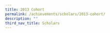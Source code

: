 ```yaml
---
title: 2013 Cohort
permalink: /achievements/scholars/2013-cohort/
description: ""
third_nav_title: Scholars
---
```

